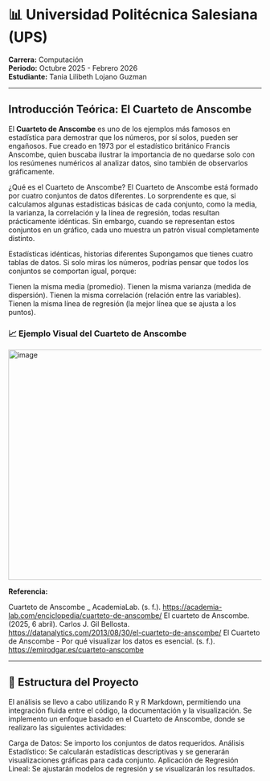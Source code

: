 

# 📊 Universidad Politécnica Salesiana (UPS)

**Carrera:** Computación  
**Periodo:** Octubre 2025 - Febrero 2026  
**Estudiante:** Tania Lilibeth Lojano Guzman 

---

##  Introducción Teórica: El Cuarteto de Anscombe

El **Cuarteto de Anscombe**  es uno de los ejemplos más famosos en estadística para demostrar que los números, por sí solos, pueden ser engañosos. Fue creado en 1973 por el estadístico británico Francis Anscombe, quien buscaba ilustrar la importancia de no quedarse solo con los resúmenes numéricos al analizar datos, sino también de observarlos gráficamente.

¿Qué es el Cuarteto de Anscombe?
El Cuarteto de Anscombe está formado por cuatro conjuntos de datos diferentes. Lo sorprendente es que, si calculamos algunas estadísticas básicas de cada conjunto, como la media, la varianza, la correlación y la línea de regresión, todas resultan prácticamente idénticas. Sin embargo, cuando se representan estos conjuntos en un gráfico, cada uno muestra un patrón visual completamente distinto.

Estadísticas idénticas, historias diferentes
Supongamos que tienes cuatro tablas de datos. Si solo miras los números, podrías pensar que todos los conjuntos se comportan igual, porque:

Tienen la misma media (promedio).
Tienen la misma varianza (medida de dispersión).
Tienen la misma correlación (relación entre las variables).
Tienen la misma línea de regresión (la mejor línea que se ajusta a los puntos).



### 📈 Ejemplo Visual del Cuarteto de Anscombe

<img width="677" height="459" alt="image" src="https://github.com/user-attachments/assets/f126eaf7-ecb3-4eae-94f9-64903bbcb4a6" />


**Referencia:**  

Cuarteto de Anscombe _ AcademiaLab. (s. f.). https://academia-lab.com/enciclopedia/cuarteto-de-anscombe/ 
El cuarteto de Anscombe. (2025, 6 abril). Carlos J. Gil Bellosta. https://datanalytics.com/2013/08/30/el-cuarteto-de-anscombe/ 
El Cuarteto de Anscombe - Por qué visualizar los datos es esencial. (s. f.). https://emirodgar.es/cuarteto-anscombe

---

## 📁 Estructura del Proyecto

El análisis se llevo a cabo utilizando R y R Markdown, permitiendo una integración fluida entre el código, la documentación y la visualización. Se implemento un enfoque basado en el Cuarteto de Anscombe, donde se realizaro las siguientes actividades:

Carga de Datos: Se importo los conjuntos de datos requeridos.
Análisis Estadístico: Se calcularán estadísticas descriptivas y se generarán visualizaciones gráficas para cada conjunto.
Aplicación de Regresión Lineal: Se ajustarán modelos de regresión y se visualizarán los resultados.


